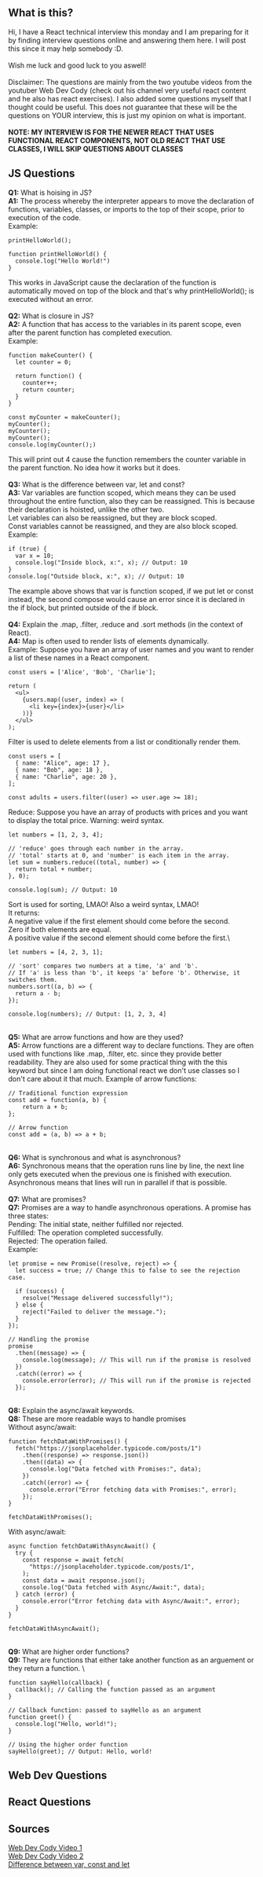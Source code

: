 ## What is this?

Hi, I have a React technical interview this monday and I am preparing for it by finding interview questions online and answering them here. I will post this since it may help somebody :D.\
\
Wish me luck and good luck to you aswell!\
\
Disclaimer: The questions are mainly from the two youtube videos from the youtuber Web Dev Cody (check out his channel very useful react content and he also has react exercises). I also added some questions myself that I thought could be useful. This does not guarantee that these will be the questions on YOUR interview, this is just my opinion on what is important.\
\
**NOTE: MY INTERVIEW IS FOR THE NEWER REACT THAT USES FUNCTIONAL REACT COMPONENTS, NOT OLD REACT THAT USE CLASSES, I WILL SKIP QUESTIONS ABOUT CLASSES**

## JS Questions
**Q1:** What is hoising in JS?\
**A1:** The process whereby the interpreter appears to move the declaration of functions, variables, classes, or imports to the top of their scope, prior to execution of the code.\
Example:
```
printHelloWorld();

function printHelloWorld() {
  console.log("Hello World!")
}
```
This works in JavaScript cause the declaration of the function is automatically moved on top of the block and that's why printHelloWorld(); is executed without an error.\
\
**Q2:** What is closure in JS?\
**A2:** A function that has access to the variables in its parent scope, even after the parent function has completed execution.\
Example:
```
function makeCounter() {
  let counter = 0;

  return function() {
    counter++;
    return counter;
  }
}

const myCounter = makeCounter();
myCounter();
myCounter();
myCounter();
console.log(myCounter();)
```
This will print out 4 cause the function remembers the counter variable in the parent function. No idea how it works but it does.\
\
**Q3:** What is the difference between var, let and const?\
**A3:** Var variables are function scoped, which means they can be used throughout the entire function, also they can be reassigned. This is because their declaration is hoisted, unlike the other two.\
Let variables can also be reassigned, but they are block scoped.\
Const variables cannot be reassigned, and they are also block scoped.\
Example:
```
if (true) {
  var x = 10;
  console.log("Inside block, x:", x); // Output: 10
}
console.log("Outside block, x:", x); // Output: 10
```
The example above shows that var is function scoped, if we put let or const instead, the second compose would cause an error since it is declared in the if block, but printed outside of the if block.\
\
**Q4:** Explain the .map, .filter, .reduce and .sort methods (in the context of React).\
**A4:** Map is often used to render lists of elements dynamically.\
Example: Suppose you have an array of user names and you want to render a list of these names in a React component.
```
const users = ['Alice', 'Bob', 'Charlie'];

return (
  <ul>
    {users.map((user, index) => (
      <li key={index}>{user}</li>
    ))}
  </ul>
);
```
Filter is used to delete elements from a list or conditionally render them.
```
const users = [
  { name: "Alice", age: 17 },
  { name: "Bob", age: 18 },
  { name: "Charlie", age: 20 },
];

const adults = users.filter((user) => user.age >= 18);
```
Reduce: Suppose you have an array of products with prices and you want to display the total price. Warning: weird syntax.
```
let numbers = [1, 2, 3, 4];

// 'reduce' goes through each number in the array.
// 'total' starts at 0, and 'number' is each item in the array.
let sum = numbers.reduce((total, number) => {
  return total + number;
}, 0);

console.log(sum); // Output: 10
```
Sort is used for sorting, LMAO! Also a weird syntax, LMAO!\
It returns:\
A negative value if the first element should come before the second.\
Zero if both elements are equal.\
A positive value if the second element should come before the first.\
```
let numbers = [4, 2, 3, 1];

// 'sort' compares two numbers at a time, 'a' and 'b'.
// If 'a' is less than 'b', it keeps 'a' before 'b'. Otherwise, it switches them.
numbers.sort((a, b) => {
  return a - b;
});

console.log(numbers); // Output: [1, 2, 3, 4]
```
\
**Q5:** What are arrow functions and how are they used?\
**A5:** Arrow functions are a different way to declare functions. They are often used with functions like .map, .filter, etc. since they provide better readability. They are also used for some practical thing with the this keyword but since I am doing functional react we don't use classes so I don't care about it that much. 
Example of arrow functions:
```
// Traditional function expression
const add = function(a, b) {
    return a + b;
};

// Arrow function
const add = (a, b) => a + b;
```
\
**Q6:** What is synchronous and what is asynchronous?\
**A6:** Synchronous means that the operation runs line by line, the next line only gets executed when the previous one is finished with execution. Asynchronous means that lines will run in parallel if that is possible.\
\
**Q7:** What are promises?\
**Q7:** Promises are a way to handle asynchronous operations. A promise has three states:\
Pending: The initial state, neither fulfilled nor rejected.\
Fulfilled: The operation completed successfully.\
Rejected: The operation failed.\
Example:
```
let promise = new Promise((resolve, reject) => {
  let success = true; // Change this to false to see the rejection case.

  if (success) {
    resolve("Message delivered successfully!");
  } else {
    reject("Failed to deliver the message.");
  }
});

// Handling the promise
promise
  .then((message) => {
    console.log(message); // This will run if the promise is resolved
  })
  .catch((error) => {
    console.error(error); // This will run if the promise is rejected
  });
```
\
**Q8:** Explain the async/await keywords.\
**Q8:** These are more readable ways to handle promises\
Without async/await:
```
function fetchDataWithPromises() {
  fetch("https://jsonplaceholder.typicode.com/posts/1")
    .then((response) => response.json())
    .then((data) => {
      console.log("Data fetched with Promises:", data);
    })
    .catch((error) => {
      console.error("Error fetching data with Promises:", error);
    });
}

fetchDataWithPromises();
```
With async/await:
```
async function fetchDataWithAsyncAwait() {
  try {
    const response = await fetch(
      "https://jsonplaceholder.typicode.com/posts/1",
    );
    const data = await response.json();
    console.log("Data fetched with Async/Await:", data);
  } catch (error) {
    console.error("Error fetching data with Async/Await:", error);
  }
}

fetchDataWithAsyncAwait();
```
\
**Q9:** What are higher order functions?\
**Q9:** They are functions that either take another function as an arguement or they return a function. \
```
function sayHello(callback) {
  callback(); // Calling the function passed as an argument
}

// Callback function: passed to sayHello as an argument
function greet() {
  console.log("Hello, world!");
}

// Using the higher order function
sayHello(greet); // Output: Hello, world!
```
## Web Dev Questions

## React Questions

## Sources

[Web Dev Cody Video 1](https://www.youtube.com/watch?v=xo1sW5HD7os)\
[Web Dev Cody Video 2](https://www.youtube.com/watch?v=AHbAAnt9qsY)\
[Difference between var, const and let](https://www.naukri.com/code360/library/difference-between-var-let-and-const-in-js)
